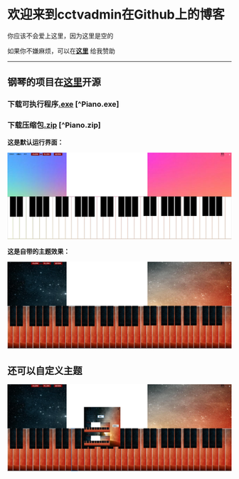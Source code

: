 # 欢迎来到cctvadmin在Github上的博客  
  
  
  
  
你应该不会爱上这里，因为这里是空的
  
  
  
如果你不嫌麻烦，可以在[**这里**](weixin.png) 给我赞助
  
  
  
  
-----------------------------------------------------  
  
  
## 钢琴的项目在[**这里**](http://github.com/cctvadmin/PianoCopy)开源  
  
  
### 下载可执行程序[.exe](http://github.com/cctvadmin/PianoCopy) [^Piano.exe]  
  
### 下载压缩包[.zip](http://github.com/cctvadmin/PianoCopy) [^Piano.zip]  
  
  
  
**这是默认运行界面：**  
  
![](default.png)  
  
  
**这是自带的主题效果：**  
  
![](staff.png)  
  
  
## 还可以自定义主题  
  
![](customTheme.png)  
